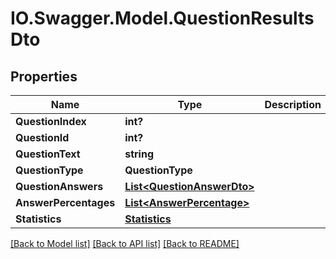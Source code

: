 # IO.Swagger.Model.QuestionResultsDto
## Properties

Name | Type | Description | Notes
------------ | ------------- | ------------- | -------------
**QuestionIndex** | **int?** |  | [optional] 
**QuestionId** | **int?** |  | [optional] 
**QuestionText** | **string** |  | [optional] 
**QuestionType** | **QuestionType** |  | [optional] 
**QuestionAnswers** | [**List&lt;QuestionAnswerDto&gt;**](QuestionAnswerDto.md) |  | [optional] 
**AnswerPercentages** | [**List&lt;AnswerPercentage&gt;**](AnswerPercentage.md) |  | [optional] 
**Statistics** | [**Statistics**](Statistics.md) |  | [optional] 

[[Back to Model list]](../README.md#documentation-for-models) [[Back to API list]](../README.md#documentation-for-api-endpoints) [[Back to README]](../README.md)

